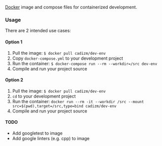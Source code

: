 [Docker](https://hub.docker.com/r/cadizm/dev-env/) image and compose files for containerized development.

### Usage

There are 2 intended use cases:


#### Option 1

1. Pull the image: `$ docker pull cadizm/dev-env`
2. Copy `docker-compose.yml` to your development project
3. Run the container: `$ docker-compose run --rm --workdir=/src dev-env`
4. Compile and run your project source


#### Option 2

1. Pull the image: `$ docker pull cadizm/dev-env`
2. `cd` to your development project
3. Run the container: `docker run --rm -it --workdir /src --mount src=$(pwd),target=/src,type=bind cadizm/dev-env`
4. Compile and run your project source


#### TODO

- Add googletest to image
- Add google linters (e.g. cpp) to image
